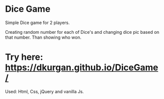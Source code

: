 # Dice Game
Simple Dice game for 2 players. 

Creating random number for each of Dice's and changing dice pic based on that number.
Than showing who won.

# Try here:  https://dkurgan.github.io/DiceGame/

Used: Html, Css, jQuery and vanilla Js. 

